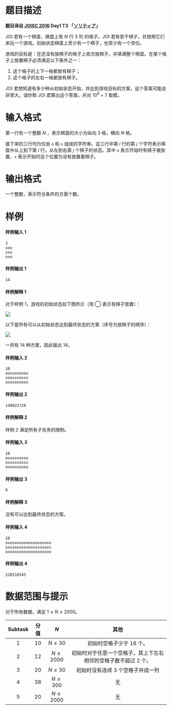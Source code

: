 
# 题目描述

**题目译自 [JOISC 2016](https://www.ioi-jp.org/camp/2016/2016-sp-tasks/index.html) Day1 T3 「[ソリティア](https://www.ioi-jp.org/camp/2016/2016-sp-tasks/2016-sp-d1.pdf)」**  

JOI 君有一个棋盘，棋盘上有 $N$ 行 $3$ 列 的格子。JOI 君有若干棋子，并想用它们来玩一个游戏。初始状态棋盘上至少有一个棋子，也至少有一个空位。

游戏的目标是：在还没有放棋子的格子上依次放棋子，并填满整个棋盘。在某个格子上放置棋子必须满足以下条件之一：
1. 这个格子的上下一格都放有棋子；
2. 这个格子的左右一格都放有棋子。

JOI 君想知道有多少种从初始状态开始，并达到游戏目标的方案，这个答案可能会非常大。请你帮 JOI 君算出这个答案，并对 $10^9+7$ 取模。



# 输入格式

第一行有一个整数 $N$ ，表示棋盘的大小为纵向 $3$ 格，横向 $N$ 格。

接下来的三行均为仅由 `o` 和 `x` 组成的字符串。这三行中第 $i$ 行的第 $j$ 个字符表示棋盘中从上到下第 $i$ 行，从左到右第 $j$ 个棋子的状态。其中 `o` 表示开始时有棋子被放置，`x` 表示开始时这个位置为没有放置着棋子。



# 输出格式

一个整数，表示符合条件的方案个数。

# 样例

#### 样例输入 1
```plain
3
oxo
xxo
oxo
```
#### 样例输出 1
```plain
14
```

#### 样例解释 1
对于样例 $1$，游戏的初始状态如下图所示（用 ◯ 表示有棋子放置）：

![](http://images.cnblogs.com/cnblogs_com/erro/1269960/o_TIM%e5%9b%be%e7%89%8720180804140227.png)

以下是所有可以从初始状态达到最终状态的方案（序号为放棋子的顺序）：

![](http://images.cnblogs.com/cnblogs_com/erro/1269960/o_TIM%e5%9b%be%e7%89%8720180804140253.png)

一共有 $14$ 种方案，因此输出 $14$。

#### 样例输入 2
```plain
10
ooxooxoxoo
xooxxxoxxx
oxoxoooooo
```
#### 样例输出 2
```plain
149022720
```

#### 样例解释 2
样例 $2$ 满足所有子任务的限制。

#### 样例输入 3
```plain
10
ooxoxxoxoo
oxxxxxoxxx
oxooxoxoxo
```
#### 样例输出 3
```plain
0
```

#### 样例解释 3
没有可以达到最终状态的方案。

#### 样例输入 4
```plain
20
oxooxoxooxoxooxoxoxo
oxxxoxoxxxooxxxxxoox
oxooxoxooxooxooxoxoo
```
#### 样例输出 4
```plain
228518545
```

# 数据范围与提示

对于所有数据，满足 $1 \le N \le 2000$。

|Subtask|分值|$N$|其他|
|:-:|:-:|:-:|:-:|
|$1$|$10$|$N\le30$|初始时空格子少于 $16$ 个。|
|$2$|$12$|$N\le2000$|初始时对于任意一个空格子，其上下左右相邻的空格子数不超过 $2$ 个。|
|$3$|$20$|$N\le30$|初始时没有连续 $3$ 个空格子并成一列|
|$4$|$38$|$N\le300$|无|
|$5$|$20$|$N\le2000$|无|


